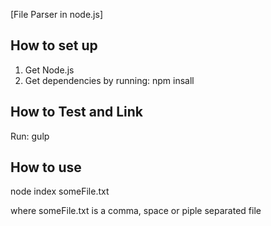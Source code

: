 [File Parser in node.js]

How to set up
--------------------------------------
1. Get Node.js
2. Get dependencies by running: npm insall

How to Test and Link
--------------------------------------
Run: gulp


How to use
--------------------------------------
node index someFile.txt


where someFile.txt is a comma, space or piple separated file
